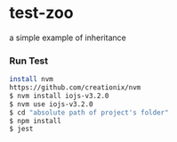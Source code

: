 # test-zoo
a simple example of inheritance

### Run Test
```sh
install nvm 
https://github.com/creationix/nvm 
$ nvm install iojs-v3.2.0
$ nvm use iojs-v3.2.0
$ cd "absolute path of project's folder"
$ npm install 
$ jest
```

